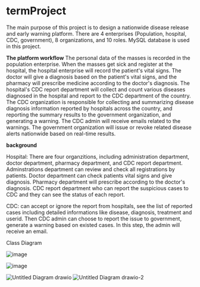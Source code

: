 # termProject


The main purpose of this project is to design a nationwide disease release and early warning platform.  There are 4 enterprises (Population, hospital, CDC, government), 8 organizations, and 10 roles. MySQL database is used in this project.

**The platform workflow**
The personal data of the masses is recorded in the population enterprise. When the masses get sick and register at the hospital, the hospital enterprise will record the patient's vital signs. The doctor will give a diagnosis based on the patient's vital signs, and the pharmacy will prescribe medicine according to the doctor's diagnosis. The hospital's CDC report department will collect and count various diseases diagnosed in the hospital and report to the CDC department of the country. The CDC organization is responsible for collecting and summarizing disease diagnosis information reported by hospitals across the country, and reporting the summary results to the government organization, and generating a warning. The CDC admin will receive emails related to the warnings. The government organization will issue or revoke related disease alerts nationwide based on real-time results. 

**background**

Hospital: 
There are four organzitions, including administration department, doctor department, pharmacy department, and CDC report department.
Adminstrations department can review and check all registrations by patients.
Doctor department can check patients vital signs and give diagnosis.
Pharmacy department will prescribe according to the doctor's diagnosis.
CDC report department who can report the suspicious cases to CDC and they can see the status of each report. 

CDC: can accept or ignore the report from hospitals, see the list of reported cases including detailed informations like disease, diagnosis, treatment and userid. Then CDC admin can choose to report the issue to government, generate a warning based on existed cases. In this step, the admin will receive an email.





Class Diagram


![image](https://user-images.githubusercontent.com/113845857/207117392-99676bfc-dc38-4931-b564-1184d9ff7973.png)




![image](https://user-images.githubusercontent.com/113845857/207117763-4bdba929-2f06-4603-81ac-e4bf686a50c1.png)


![Untitled Diagram drawio](https://user-images.githubusercontent.com/97858633/207393089-c5c721d5-9f2a-4ec6-ba91-c2117ccbe8ba.png)
![Untitled Diagram drawio-2](https://user-images.githubusercontent.com/97858633/207396093-57f9eb15-ddb7-44f9-bfdc-5263c1d61931.png)
